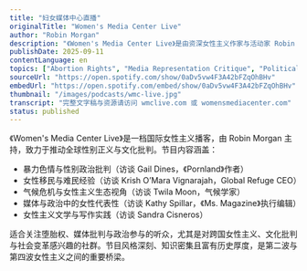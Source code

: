 ```yaml
---
title: "妇女媒体中心直播"
originalTitle: "Women's Media Center Live"
author: "Robin Morgan"
description: "《Women's Media Center Live》是由资深女性主义作家与活动家 Robin Morgan 主持的播客，隶属于 Women's Media Center。节目以全球视野探讨女性主义政治、文化与社会议题，内容涵盖堕胎权、媒体批判、气候危机、移民政策与文学创作。Robin 以其深厚的第二波女性主义背景与批判性语言，与各领域女性专家展开深入对话。节目在全球 110 个国家播出，Spotify 页面暂无评分，但在国际女性主义播客中具有高度影响力。"
publishDate: 2025-09-11
contentLanguage: en
topics: ["Abortion Rights", "Media Representation Critique", "Political Participation"]
sourceUrl: "https://open.spotify.com/show/0aDv5vw4F3A42bFZqOhBHv"
embedUrl: "https://open.spotify.com/embed/show/0aDv5vw4F3A42bFZqOhBHv"
thumbnail: "/images/podcasts/wmc-live.jpg"
transcript: "完整文字稿与资源请访问 wmclive.com 或 womensmediacenter.com"
status: published
---
```


《Women's Media Center Live》是一档国际女性主义播客，由 Robin Morgan 主持，致力于推动全球性别正义与文化批判。节目内容涵盖：

- 暴力色情与性别政治批判（访谈 Gail Dines，《Pornland》作者）
- 女性移民与难民经验（访谈 Krish O’Mara Vignarajah，Global Refuge CEO）
- 气候危机与女性主义生态视角（访谈 Twila Moon，气候学家）
- 媒体与政治中的女性代表性（访谈 Kathy Spillar，《Ms. Magazine》执行编辑）
- 女性主义文学与写作实践（访谈 Sandra Cisneros）

适合关注堕胎权、媒体批判与政治参与的听众，尤其是对跨国女性主义、文化批判与社会变革感兴趣的社群。节目风格深刻、知识密集且富有历史厚度，是第二波与第四波女性主义之间的重要桥梁。
